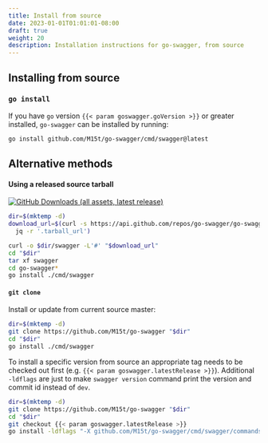 ```yaml
---
title: Install from source
date: 2023-01-01T01:01:01-08:00
draft: true
weight: 20
description: Installation instructions for go-swagger, from source
---
```


## Installing from source

### `go install`

If you have `go` version `{{< param goswagger.goVersion >}}` or greater installed, `go-swagger` can be installed by running:

```sh
go install github.com/M15t/go-swagger/cmd/swagger@latest
```

## Alternative methods

#### Using a released source tarball

[![GitHub Downloads (all assets, latest release)](https://img.shields.io/badge/dynamic/json?url=https%3A%2F%2Fapi.github.com%2Frepos%2Fgo-swagger%2Fgo-swagger%2Freleases%2Flatest&label=Latest%20tarball&query=%24.tarball_url)](https://github.com/M15t/go-swagger/releases/latest)

```sh
dir=$(mktemp -d)
download_url=$(curl -s https://api.github.com/repos/go-swagger/go-swagger/releases/latest | \
  jq -r '.tarball_url')

curl -o $dir/swagger -L'#' "$download_url"
cd "$dir"
tar xf swagger
cd go-swagger*
go install ./cmd/swagger
```

#### `git clone`

Install or update from current source master:

```sh
dir=$(mktemp -d)
git clone https://github.com/M15t/go-swagger "$dir"
cd "$dir"
go install ./cmd/swagger
```

To install a specific version from source an appropriate tag needs to be checked out first (e.g. `{{< param goswagger.latestRelease >}}`). Additional `-ldflags` are just to make `swagger version` command print the version and commit id instead of `dev`.

```sh
dir=$(mktemp -d)
git clone https://github.com/M15t/go-swagger "$dir"
cd "$dir"
git checkout {{< param goswagger.latestRelease >}}
go install -ldflags "-X github.com/M15t/go-swagger/cmd/swagger/commands.Version=$(git describe --tags) -X github.com/M15t/go-swagger/cmd/swagger/commands.Commit=$(git rev-parse HEAD)" ./cmd/swagger
```
